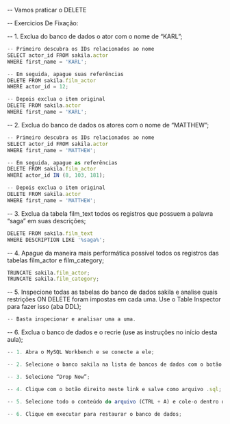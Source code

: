 -- Vamos praticar o DELETE

-- Exercicios De Fixação:

-- 1. Exclua do banco de dados o ator com o nome de “KARL”;
```js
-- Primeiro descubra os IDs relacionados ao nome
SELECT actor_id FROM sakila.actor 
WHERE first_name = 'KARL';

-- Em seguida, apague suas referências
DELETE FROM sakila.film_actor 
WHERE actor_id = 12;

-- Depois exclua o item original
DELETE FROM sakila.actor 
WHERE first_name = 'KARL';
```

-- 2. Exclua do banco de dados os atores com o nome de “MATTHEW”;
```js
-- Primeiro descubra os IDs relacionados ao nome
SELECT actor_id FROM sakila.actor 
WHERE first_name = 'MATTHEW';

-- Em seguida, apague as referências
DELETE FROM sakila.film_actor 
WHERE actor_id IN (8, 103, 181);

-- Depois exclua o item original
DELETE FROM sakila.actor 
WHERE first_name = 'MATTHEW';
```

-- 3. Exclua da tabela film_text todos os registros que possuem a palavra “saga” em suas descrições;
```js
DELETE FROM sakila.film_text 
WHERE DESCRIPTION LIKE '%saga%';
```

-- 4. Apague da maneira mais performática possível todos os registros das tabelas film_actor e film_category;
```js
TRUNCATE sakila.film_actor;
TRUNCATE sakila.film_category;
```

-- 5. Inspecione todas as tabelas do banco de dados sakila e analise quais restrições ON DELETE foram impostas em cada uma. Use o Table Inspector para fazer isso (aba DDL);
```js
-- Basta inspecionar e analisar uma a uma.
```

-- 6. Exclua o banco de dados e o recrie (use as instruções no início desta aula);
```js
-- 1. Abra o MySQL Workbench e se conecte a ele;

-- 2. Selecione o banco sakila na lista de bancos de dados com o botão direito e clique em “Drop Schema“;

-- 3. Selecione “Drop Now”;

-- 4. Clique com o botão direito neste link e salve como arquivo .sql;

-- 5. Selecione todo o conteúdo do arquivo (CTRL + A) e cole-o dentro de uma janela de nova query no MySQL Workbench;

-- 6. Clique em executar para restaurar o banco de dados;
```
